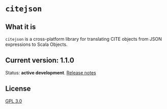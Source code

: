 # `citejson`

## What it is

`citejson` is a cross-platform library for translating CITE objects from JSON expressions to Scala Objects.

## Current version: 1.1.0

Status:  **active development**. [Release notes](releases.md)


## License

[GPL 3.0](http://www.opensource.org/licenses/gpl-3.0.html)
